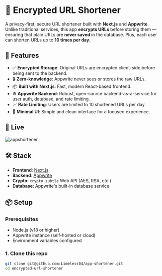 # 🔐 Encrypted URL Shortener

A privacy-first, secure URL shortener built with **Next.js** and **Appwrite**.  
Unlike traditional services, this app **encrypts URLs** before storing them — ensuring that plain URLs are **never saved** in the database. Plus, each user can shorten URLs up to **10 times per day**.

## 🚀 Features

- ✅ **Encrypted Storage**: Original URLs are encrypted client-side before being sent to the backend.
- 🔒 **Zero-knowledge**: Appwrite never sees or stores the raw URLs.
- 📦 **Built with Next.js**: Fast, modern React-based frontend.
- ⚙️ **Appwrite Backend**: Robust, open-source backend-as-a-service for user auth, database, and rate limiting.
- 📈 **Rate Limiting**: Users are limited to 10 shortened URLs per day.
- 🎨 **Minimal UI**: Simple and clean interface for a focused experience.

## 📸 Live

![appshortener](https://appshorten.bitecode.my.id/) <!-- Optional: Add screenshot image in your repo -->

## 🛠️ Stack

- **Frontend**: [Next.js](https://nextjs.org/)
- **Backend**: [Appwrite](https://appwrite.io/)
- **Crypto**: `crypto.subtle` Web API (AES, RSA, etc.)
- **Database**: Appwrite's built-in database service

## 📦 Setup

### Prerequisites

- Node.js (v18 or higher)
- Appwrite instance (self-hosted or cloud)
- Environment variables configured

### 1. Clone this repo

```bash
git clone git@github.com:Limeless04/app-shortener.git
cd encrypted-url-shortener
